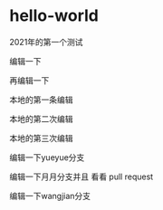 # hello-world
2021年的第一个测试







编辑一下

再编辑一下


本地的第一条编辑

本地的第二次编辑

本地的第三次编辑


编辑一下yueyue分支



编辑一下月月分支并且 看看 pull request

编辑一下wangjian分支


